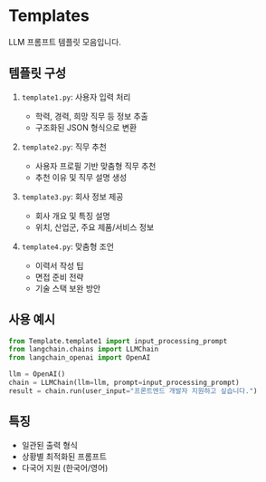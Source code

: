 # Templates

LLM 프롬프트 템플릿 모음입니다.

## 템플릿 구성
1. `template1.py`: 사용자 입력 처리
   - 학력, 경력, 희망 직무 등 정보 추출
   - 구조화된 JSON 형식으로 변환

2. `template2.py`: 직무 추천
   - 사용자 프로필 기반 맞춤형 직무 추천
   - 추천 이유 및 직무 설명 생성

3. `template3.py`: 회사 정보 제공
   - 회사 개요 및 특징 설명
   - 위치, 산업군, 주요 제품/서비스 정보

4. `template4.py`: 맞춤형 조언
   - 이력서 작성 팁
   - 면접 준비 전략
   - 기술 스택 보완 방안

## 사용 예시
```python
from Template.template1 import input_processing_prompt
from langchain.chains import LLMChain
from langchain_openai import OpenAI

llm = OpenAI()
chain = LLMChain(llm=llm, prompt=input_processing_prompt)
result = chain.run(user_input="프론트엔드 개발자 지원하고 싶습니다.")
```

## 특징
- 일관된 출력 형식
- 상황별 최적화된 프롬프트
- 다국어 지원 (한국어/영어) 